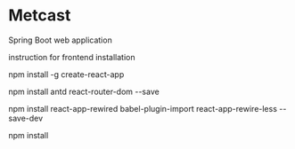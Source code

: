 # Metcast

Spring Boot web application

instruction for frontend installation

npm install -g create-react-app

npm install antd react-router-dom --save

npm install react-app-rewired babel-plugin-import react-app-rewire-less --save-dev

npm install



